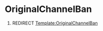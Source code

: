 # OriginalChannelBan

1.  REDIRECT
    [Template:OriginalChannelBan](Template:OriginalChannelBan "wikilink")

